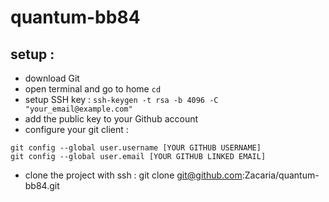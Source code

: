 # quantum-bb84

## setup :


- download Git
- open terminal and go to home `cd`
- setup SSH key : `ssh-keygen -t rsa -b 4096 -C "your_email@example.com"`
- add the public key to your Github account
- configure your git client :
```
git config --global user.username [YOUR GITHUB USERNAME]
git config --global user.email [YOUR GITHUB LINKED EMAIL]

```
- clone the project with ssh : git clone git@github.com:Zacaria/quantum-bb84.git
